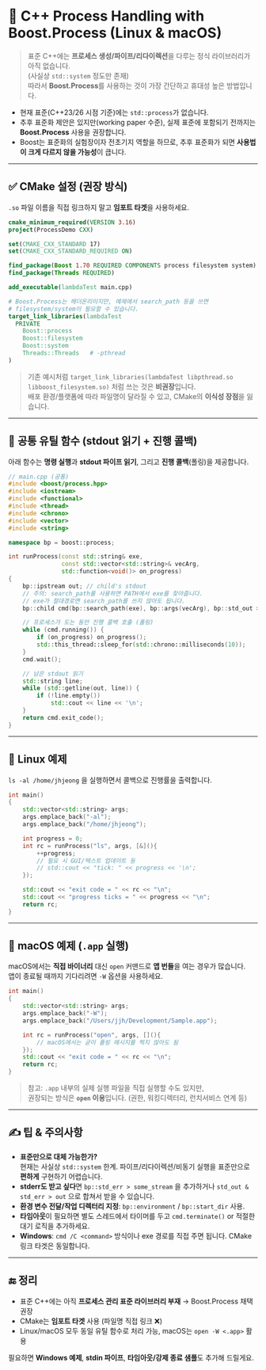
# 🚀 C++ Process Handling with Boost.Process (Linux & macOS)

> 표준 C++에는 **프로세스 생성/파이프/리다이렉션**을 다루는 정식 라이브러리가 아직 없습니다.  
> (사실상 `std::system` 정도만 존재)  
> 따라서 **Boost.Process**를 사용하는 것이 가장 간단하고 휴대성 높은 방법입니다.

- 현재 표준(C++23/26 시점 기준)에는 `std::process`가 없습니다.  
- 추후 표준화 제안은 있지만(working paper 수준), 실제 표준에 포함되기 전까지는 **Boost.Process** 사용을 권장합니다.
- Boost는 표준화의 실험장이자 전초기지 역할을 하므로, 추후 표준화가 되면 **사용법이 크게 다르지 않을 가능성**이 큽니다.

---

## ✅ CMake 설정 (권장 방식)

`.so` 파일 이름을 직접 링크하지 말고 **임포트 타겟**을 사용하세요.

~~~cmake
cmake_minimum_required(VERSION 3.16)
project(ProcessDemo CXX)

set(CMAKE_CXX_STANDARD 17)
set(CMAKE_CXX_STANDARD_REQUIRED ON)

find_package(Boost 1.70 REQUIRED COMPONENTS process filesystem system)
find_package(Threads REQUIRED)

add_executable(lambdaTest main.cpp)

# Boost.Process는 헤더온리이지만, 예제에서 search_path 등을 쓰면
# filesystem/system이 필요할 수 있습니다.
target_link_libraries(lambdaTest
  PRIVATE
    Boost::process
    Boost::filesystem
    Boost::system
    Threads::Threads   # -pthread
)
~~~

> 기존 예시처럼 `target_link_libraries(lambdaTest libpthread.so libboost_filesystem.so)` 처럼 쓰는 것은 **비권장**입니다.  
> 배포 환경/플랫폼에 따라 파일명이 달라질 수 있고, CMake의 **이식성 장점**을 잃습니다. 

---

## 🧩 공통 유틸 함수 (stdout 읽기 + 진행 콜백)

아래 함수는 **명령 실행**과 **stdout 파이프 읽기**, 그리고 **진행 콜백**(폴링)을 제공합니다.

~~~cpp
// main.cpp (공통)
#include <boost/process.hpp>
#include <iostream>
#include <functional>
#include <thread>
#include <chrono>
#include <vector>
#include <string>

namespace bp = boost::process;

int runProcess(const std::string& exe,
               const std::vector<std::string>& vecArg,
               std::function<void()> on_progress)
{
    bp::ipstream out; // child's stdout
    // 주의: search_path를 사용하면 PATH에서 exe를 찾아줍니다.
    // exe가 절대경로면 search_path를 쓰지 않아도 됩니다.
    bp::child cmd(bp::search_path(exe), bp::args(vecArg), bp::std_out > out);

    // 프로세스가 도는 동안 진행 콜백 호출 (폴링)
    while (cmd.running()) {
        if (on_progress) on_progress();
        std::this_thread::sleep_for(std::chrono::milliseconds(10));
    }
    cmd.wait();

    // 남은 stdout 읽기
    std::string line;
    while (std::getline(out, line)) {
        if (!line.empty())
            std::cout << line << '\n';
    }
    return cmd.exit_code();
}
~~~

---

## 🐧 Linux 예제

`ls -al /home/jhjeong` 을 실행하면서 콜백으로 진행률을 출력합니다.

~~~cpp
int main()
{
    std::vector<std::string> args;
    args.emplace_back("-al");
    args.emplace_back("/home/jhjeong");

    int progress = 0;
    int rc = runProcess("ls", args, [&](){
        ++progress;
        // 필요 시 GUI/텍스트 업데이트 등
        // std::cout << "tick: " << progress << '\n';
    });

    std::cout << "exit code = " << rc << "\n";
    std::cout << "progress ticks = " << progress << "\n";
    return rc;
}
~~~

---

## 🍏 macOS 예제 (`.app` 실행)

macOS에서는 **직접 바이너리** 대신 `open` 커맨드로 **앱 번들**을 여는 경우가 많습니다.  
앱이 종료될 때까지 기다리려면 `-W` 옵션을 사용하세요.

~~~cpp
int main()
{
    std::vector<std::string> args;
    args.emplace_back("-W");
    args.emplace_back("/Users/jjh/Development/Sample.app");

    int rc = runProcess("open", args, [](){
        // macOS에서는 굳이 폴링 메시지를 찍지 않아도 됨
    });
    std::cout << "exit code = " << rc << "\n";
    return rc;
}
~~~

> 참고: `.app` 내부의 실제 실행 파일을 직접 실행할 수도 있지만,  
> 권장되는 방식은 **`open` 이용**입니다. (권한, 워킹디렉터리, 런치서비스 연계 등)

---

## ✍️ 팁 & 주의사항

- **표준만으로 대체 가능한가?**  
  현재는 사실상 `std::system` 한계. 파이프/리다이렉션/비동기 실행을 표준만으로 **편하게** 구현하기 어렵습니다.
- **stderr도 받고 싶다**면 `bp::std_err > some_stream` 을 추가하거나 `std_out & std_err > out` 으로 합쳐서 받을 수 있습니다.
- **환경 변수 전달/작업 디렉터리 지정**: `bp::environment` / `bp::start_dir` 사용.
- **타임아웃**이 필요하면 별도 스레드에서 타이머를 두고 `cmd.terminate()` or 적절한 대기 로직을 추가하세요.
- **Windows**: `cmd /C <command>` 방식이나 exe 경로를 직접 주면 됩니다. CMake 링크 타겟은 동일합니다.

---

## 🔚 정리

- 표준 C++에는 아직 **프로세스 관리 표준 라이브러리 부재** → Boost.Process 채택 권장
- CMake는 **임포트 타겟** 사용 (파일명 직접 링크 ❌)
- Linux/macOS 모두 동일 유틸 함수로 처리 가능, macOS는 `open -W <.app>` 활용

필요하면 **Windows 예제**, **stdin 파이프**, **타임아웃/강제 종료 샘플**도 추가해 드릴게요.
